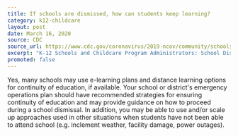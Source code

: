```yaml
---
title: If schools are dismissed, how can students keep learning?
category: k12-childcare
layout: post
date: March 16, 2020
source: CDC
source_url: https://www.cdc.gov/coronavirus/2019-ncov/community/schools-childcare/schools-faq.html
excerpt: "K-12 Schools and Childcare Program Administrators: School Dismissals"
promoted: false
---
```


Yes, many schools may use e-learning plans and distance learning options for continuity of education, if available. Your school or district's emergency operations plan should have recommended strategies for ensuring continuity of education and may provide guidance on how to proceed during a school dismissal. In addition, you may be able to use and/or scale up approaches used in other situations when students have not been able to attend school (e.g. inclement weather, facility damage, power outages).
